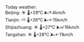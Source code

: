 Today weather:  
Beijing: ☀️   🌡️+28°C 🌬️↖4km/h  
Tianjin: ⛅️  🌡️+26°C 🌬️←15km/h  
Shijiazhuang: ☀️   🌡️+27°C 🌬️↙16km/h  
Tangshan: ☀️   🌡️+28°C 🌬️←11km/h  
